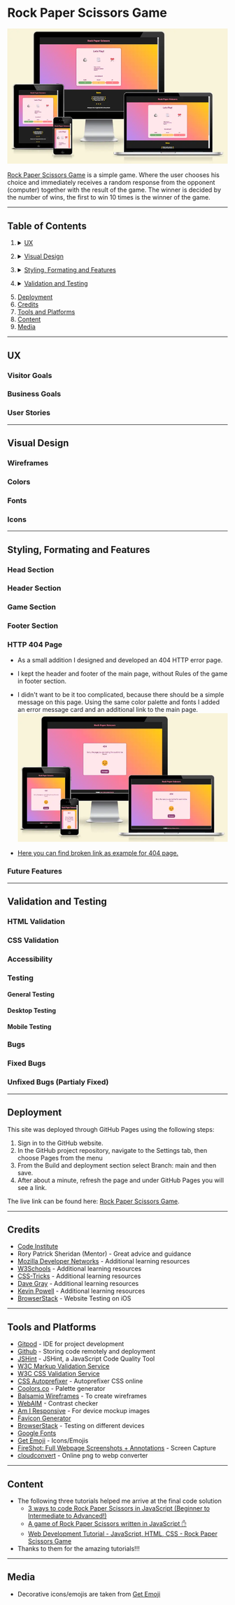 # Rock Paper Scissors Game

![Website responsive](assets/img/readme/respo.webp)

[Rock Paper Scissors Game](https://radule90.github.io/CI_PP_2/) is a simple game. Where the user chooses his choice and immediately receives a random response from the opponent (computer) together with the result of the game. The winner is decided by the number of wins, the first to win 10 times is the winner of the game.


***
## Table of Contents
1. <details>
    <summary><a href="#ux">UX</a></summary>

      - [Visitor Goals](#visitor-goals)
      - [Business Goals](#business-goals)
      - [User Stories](#user-stories)

</details>

2. <details>
    <summary><a href="#visual-design">Visual Design</a></summary>

      - [Wireframes](#wireframes)
      - [Colors](#colors)
      - [Fonts](#fonts)
      - [Icons](#icons)

</details>

3. <details>
    <summary><a href="#styling-formating-and-features">Styling, Formating and Features</a></summary>

      - [Head Section](#head-section)
      - [Header Section](#header-section)
      - [Game Section](#game-section)
      - [Footer Section](#footer-section)
      - [HTTP 404 Page](#http-404-page)
      - [Future Features](#future-features)

</details>

4. <details>
    <summary><a href="#validation-and-testing">Validation and Testing</a></summary>
    <ul>
    <li><a href="#html-validation">HTML Validation</a></li>
    <li><a href="#css-validation">CSS Validation</a></li>
    <li><a href="#accessibility">Accessibility</a></li>
    <li>
      <details>
      <summary><a href="#testing">Testing</a></summary>

      - [General Testing](#general-testing)
      - [Desktop Testing](#desktop-testing)
      - [Mobile](#mobile-testing)

      </details>
    </li>
    <li>
      <details>
      <summary><a href="#bugs">Bugs</a></summary>
      
      - [Fixed Bugs](#fixed-bugs)
      - [Unfixed Bugs](#unfixed-bugs-partialy-fixed)
      </details>
    </li>
    </ul>    

</details>
  
5. <a href="#deployment">Deployment</a> 
6. <a href="#credits">Credits</a>
7. <a href="#tools-and-platforms">Tools and Platforms</a>
8. <a href="#content">Content</a>
9. <a href="#media">Media</a>



***
## UX
### Visitor Goals



### Business Goals


### User Stories


***
## Visual Design
### Wireframes


### Colors


### Fonts


### Icons


***
## Styling, Formating and Features


### Head Section


### Header Section


### Game Section


### Footer Section


### HTTP 404 Page
- As a small addition I designed and developed an 404 HTTP error page.
- I kept the header and footer of the main page, without Rules of the game in footer section.
- I didn't want to be it too complicated, because there should be a simple message on this page. Using the same color palette and fonts I added an error message card and an additional link to the main page.
![HTTP404 Image](assets/img/readme/404.webp)

- [Here you can find broken link as example for 404 page.](https://radule90.github.io/CI_PP_2/11)

### Future Features


***
## Validation and Testing
### HTML Validation


### CSS Validation


### Accessibility


### Testing
#### General Testing


#### Desktop Testing


#### Mobile Testing


### Bugs
### Fixed Bugs


### Unfixed Bugs (Partialy Fixed)


***
## Deployment
This site was deployed through GitHub Pages using the following steps:
1. Sign in to the GitHub website.
2. In the GitHub project repository, navigate to the Settings tab, then choose Pages from the menu
3. From the Build and deployment section select Branch: main and then save.
4. After about a minute, refresh the page and under GitHub Pages you will see a link.

The live link can be found here: [Rock Paper Scissors Game](https://radule90.github.io/CI_PP_2/).

***
## Credits
- [Code Institute](https://codeinstitute.net/de/)
- Rory Patrick Sheridan (Mentor) - Great advice and guidance
- [Mozilla Developer Networks](https://developer.mozilla.org/en-US/) - Additional learning resources
- [W3Schools](https://www.w3schools.com) - Additional learning resources
- [CSS-Tricks](https://css-tricks.com) - Additional learning resources
- [Dave Gray](https://www.youtube.com/c/DaveGrayTeachesCode) - Additional learning resources
- [Kevin Powell](https://www.youtube.com/@KevinPowell) - Additional learning resources
- [BrowserStack](https://www.browserstack.com/) - Website Testing on iOS

***
## Tools and Platforms
- [Gitpod](https://gitpod.io/) - IDE for project development
- [Github](https://github.com/) - Storing code remotely and deployment
- [JSHint](https://jshint.com/) - JSHint, a JavaScript Code Quality Tool
- [W3C Markup Validation Service](https://validator.w3.org)
- [W3C CSS Validation Service](https://jigsaw.w3.org/css-validator/)
- [CSS Autoprefixer](https://autoprefixer.github.io/) - Autoprefixer CSS online
- [Coolors.co](https://coolors.co/) - Palette generator
- [Balsamiq Wireframes](https://balsamiq.com/) - To create wireframes
- [WebAIM](https://webaim.org/resources/contrastchecker/) - Contrast checker
- [Am I Responsive](https://ui.dev/amiresponsive) - For device mockup images
- [Favicon Generator](https://www.favicon-generator.org/)
- [BrowserStack](https://www.browserstack.com/) - Testing on different devices
- [Google Fonts](https://fonts.google.com)
- [Get Emoji](https://getemoji.com/) - Icons/Emojis
- [FireShot: Full Webpage Screenshots + Annotations](https://getfireshot.com/) - Screen Capture
- [cloudconvert](https://cloudconvert.com/png-to-webp) - Online png to webp converter

***
## Content
- The following three tutorials helped me arrive at the final code solution
    - [3 ways to code Rock Paper Scissors in JavaScript (Beginner to Intermediate to Advanced!)
    ](https://www.youtube.com/watch?v=RwFeg0cEZvQ)
    - [A game of Rock Paper Scissors written in JavaScript ✋
    ](https://www.youtube.com/watch?v=n1_vHArDBRA)
    - [Web Development Tutorial - JavaScript, HTML, CSS - Rock Paper Scissors Game
    ](https://www.youtube.com/watch?v=jaVNP3nIAv0)
- Thanks to them for the amazing tutorials!!!

***
## Media
- Decorative icons/emojis are taken from [Get Emoji](https://getemoji.com/)
